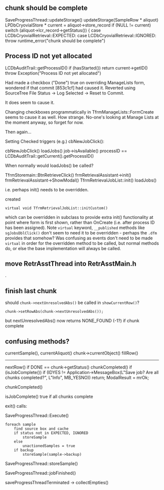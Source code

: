 
## chunk should be complete

SaveProgressThread::updateStorage()
    updateStorage(SampleRow * aliquot)
        LPDbCryovialStore * current = aliquot->store_record
        if (NULL != current)
            switch (aliquot->lcr_record->getStatus()) {
                case LCDbCryovialRetrieval::EXPECTED:
                case LCDbCryovialRetrieval::IGNORED:
                    throw runtime_error("chunk should be complete")

## Process ID not yet allocated

LCDbAuditTrail::getProcessID()
    if (hasStarted())
        return current->getID()
    throw Exception("Process ID not yet allocated")

Had made a checkbox ("Done") true on overriding ManageLists form, wondered if that commit [853c1cf] had caused it. Reverted using SourceTree File Status -> Log Selected -> Reset to Commit.

It does seem to cause it. 

Changing checkboxes programmatically in TfrmManageLists::FormCreate seems to cause it as well. How strange. No-one's looking at Manage Lists at the moment anyway, so forget for now.

Then again...

Setting Checked triggers (e.g.) cbNewJobClick():

cbNewJobClick()
    loadJobs()
        job->isAvailable()
            processID == LCDbAuditTrail::getCurrent().getProcessID()

When normally would loadJobs() be called?

TfrmStoremain::BtnRetrieveClick()
    frmRetrievalAssistant->init()
    frmRetrievalAssistant->ShowModal()
        TfrmRetrievalJobList::init()
            loadJobs()

i.e. perhaps init() needs to be overridden.   

created 

    virtual void TfrmRetrievalJobList::initCustom()

which can be overridden in subclass to provide extra init() functionality at point where form is first shown, rather than OnCreate (i.e. after process ID has been assigned). Note `virtual` keyword, `__published` methods like `sgJobsDblClick()` don't seem to need it to be overridden - perhaps the `.dfm` provides that somehow? Was confusing as events don't need to be made `virtual` in order for the overridden method to be called, but normal methods do, or else the base implementation will always be called.


## move RetrAsstThread into RetrAsstMain.h

.

## finish last chunk

should `chunk->nextUnresolvedAbs()` be called in `showCurrentRow()`?

    chunk->setRowAbs(chunk->nextUnresolvedAbs());

but nextUnresolvedAbs() now returns NONE_FOUND (-1?) if chunk complete

## confusing methods?

currentSample(), 
currentAliquot()
chunk->currentObject()
fillRow()

---

nextRow()
    if DONE == chunk->getStatus()
        chunkCompleted()
     if (isJobComplete())
        if (IDYES != Application->MessageBox(L"Save job? Are all chunks completed?", L"Info", MB_YESNO)) return;
        ModalResult = mrOk;    

chunkCompleted()

isJobComplete() 
    true if all chunks complete

exit()
calls:

SaveProgressThread::Execute()

    foreach sample
        find source box and cache
        if status not in EXPECTED, IGNORED
            storeSample
        else
            unactionedSamples = true
        if backup
            storeSample(sample->backup)

SaveProgressThread::storeSample()

SaveProgressThread::jobFinished()

saveProgressThreadTerminated
-> collectEmpties()
